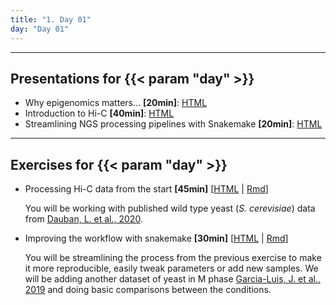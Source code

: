 ```yaml
---
title: "1. Day 01"
day: "Day 01"
---
```


---

## Presentations for {{< param "day" >}}

- Why epigenomics matters... **\[20min\]**: [HTML](/{{<myPackageUrl>}}Presentations/day01/epigenomics_matters.html)
- Introduction to Hi-C **\[40min\]**: [HTML](/{{<myPackageUrl>}}Presentations/day01/intro_hic.html)
- Streamlining NGS processing pipelines with Snakemake **\[20min\]**: [HTML](/{{<myPackageUrl>}}Presentations/day01/snakemake_pipelines.html)

---

## Exercises for {{< param "day" >}}

- Processing Hi-C data from the start **\[45min\]** [[HTML](/{{<myPackageUrl>}}Exercices/day01/processing_hic.html) | [Rmd](/{{<myPackageUrl>}}Exercices/day01/processing_hic.Rmd)]

    You will be working with published wild type yeast (_S. cerevisiae_) data from [Dauban, L. et al., 2020](https://www.cell.com/molecular-cell/fulltext/S1097-2765(20)30040-X).

- Improving the workflow with snakemake **\[30min\]** [[HTML](/{{<myPackageUrl>}}Exercices/day01/snakemake_pipeline.html) | [Rmd](/{{<myPackageUrl>}}Exercices/day01/snakemake_pipeline.Rmd)]

    You will be streamlining the process from the previous exercise to make it more reproducible, easily tweak parameters or add new samples. We will be adding another dataset of yeast in M phase [Garcia-Luis, J. et al., 2019](https://www.nature.com/articles/s41594-019-0307-x) and doing basic comparisons between the conditions.


